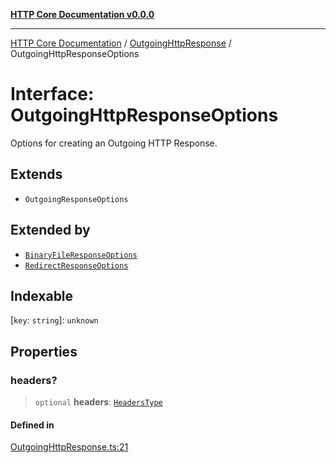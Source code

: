[**HTTP Core Documentation v0.0.0**](../../README.md)

***

[HTTP Core Documentation](../../modules.md) / [OutgoingHttpResponse](../README.md) / OutgoingHttpResponseOptions

# Interface: OutgoingHttpResponseOptions

Options for creating an Outgoing HTTP Response.

## Extends

- `OutgoingResponseOptions`

## Extended by

- [`BinaryFileResponseOptions`](../../BinaryFileResponse/interfaces/BinaryFileResponseOptions.md)
- [`RedirectResponseOptions`](../../RedirectResponse/interfaces/RedirectResponseOptions.md)

## Indexable

 \[`key`: `string`\]: `unknown`

## Properties

### headers?

> `optional` **headers**: [`HeadersType`](../../declarations/type-aliases/HeadersType.md)

#### Defined in

[OutgoingHttpResponse.ts:21](https://github.com/stonemjs/http-core/blob/24dd4b3f1e59fc19fb65fa5316121fe4b68e4f41/src/OutgoingHttpResponse.ts#L21)

